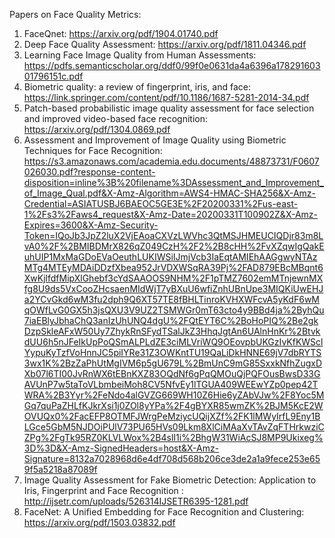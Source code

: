 Papers on Face Quality Metrics:

1. FaceQnet: https://arxiv.org/pdf/1904.01740.pdf
2. Deep Face Quality Assessment: https://arxiv.org/pdf/1811.04346.pdf
3. Learning Face Image Quality from Human Assessments: https://pdfs.semanticscholar.org/ddf0/99f0e0631da4a6396a17829160301796151c.pdf
4. Biometric quality: a review of fingerprint, iris, and face: https://link.springer.com/content/pdf/10.1186/1687-5281-2014-34.pdf
5. Patch-based probabilistic image quality assessment for face selection and improved video-based face recognition:
https://arxiv.org/pdf/1304.0869.pdf
6. Assessment and Improvement of Image Quality using Biometric
Techniques for Face Recognition: https://s3.amazonaws.com/academia.edu.documents/48873731/F0607026030.pdf?response-content-disposition=inline%3B%20filename%3DAssessment_and_Improvement_of_Image_Qual.pdf&X-Amz-Algorithm=AWS4-HMAC-SHA256&X-Amz-Credential=ASIATUSBJ6BAEOC5GE3E%2F20200331%2Fus-east-1%2Fs3%2Faws4_request&X-Amz-Date=20200331T100902Z&X-Amz-Expires=3600&X-Amz-Security-Token=IQoJb3JpZ2luX2VjEAoaCXVzLWVhc3QtMSJHMEUCIQDjr83m8LvA0%2F%2BMIBDMrX826qZ049CzH%2F2%2B8cHH%2FvXZqwIgQakEuhUIP1MxMaGDoEVaOeuthLUKIWSiIJmjVcb3IaEqtAMIEhAAGgwyNTAzMTg4MTEyMDAiDDzfXbea952JrVDXWSqRA39Pj%2FAD879EBcMBqnt6XwKjlfdfMipXlGhebf3cYdSAAOOS9NHM%2F1pTMZ7602emMTnjewnMXfg8U9ds5VxCooZHcsaenMIdWjT7yBXuU6wfiZnhUBnUpe3MIQKiUwEHJa2YCvGkd6wM3fu2dph9Q6XT57TE8fBHLTinroKVHXWFcvA5yKdF6wMqOWfLvG0GX5h3jsQXU3V9UZ2TSMWGr0mT63cto4y9BBd4ja%2ByhQu7iaEBlyJbhaChQ3anIzUhUNQ4dgU%2FQtEYT6C%2BoHoPIQ%2Be2gkDzpSkleAFxW50Uy7ZhykRnSFydTSalJkZ3HhqJgtAn6UAlnHnKr%2BtvkdUU6h5nJFeIkUpPoQSmALPLdZE3ciMLVriWQ9OEovpbUKGzIvKfKWSclYypuKyTzfVoHnnJC5piIYRe31Z3OWKntTU19QaLiDkHNNE69jV7dbRYTS3wx1K%2BzZaPhUtMgIVM6p5gU679L%2BmUnC9mG85SxxkNfhZugxDXb07l6TI00JvRnWX6tEBnKXZ83OQdNf6gPqQMOuQjPQFOusBwsD33GAVUnP7w5taToVLbmbeiMoh8CV5NfvEy1lTGUA409WEEwYZp0pep42TWRA%2B3Yyr%2FeNdo4alGVZG669WH10Z6Hie6yZAbVJw%2F8Yoc5MGq7quPaZHLfKJkrXsi1j0ZOl8yYPa%2F4gBYXR85wmZK%2BJM5KcE2WOVUQx0%2FacEFP8OTMFJWrgPeMziycUQijXZf%2FK1lMWyIrfL9Eny1BLGce5GbM5NJDOiPUlV73PU65HVs09Lkm8XlCiMAaXvTAvZqFTHrkwziCZPg%2FgTk95RZ0KLVLWox%2B4slI1i%2BhgW31WiAcSJ8MP9Ukixeg%3D%3D&X-Amz-SignedHeaders=host&X-Amz-Signature=8132a7028968d6e4df708d568b206ce3de2a1a9fece253e659f5a5218a87089f
7. Image Quality Assessment for Fake Biometric Detection: Application to Iris,
Fingerprint and Face Recognition : http://ijsetr.com/uploads/526314IJSETR6395-1281.pdf
8. FaceNet: A Unified Embedding for Face Recognition and Clustering: https://arxiv.org/pdf/1503.03832.pdf

